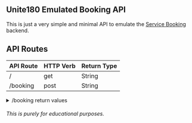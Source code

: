 ## Unite180 Emulated Booking API

This is just a very simple and minimal API to emulate the [Service Booking](https://unite180.com/church_bookings/booking.php) backend.

## API Routes

| API Route | HTTP Verb | Return Type |
| --------- | --------- | ----------- |
| /         | get       | String      |
| /booking  | post      | String      |

<details><summary>/booking return values</summary>
<p>

    ```
        Success - Submit
        Error - Submit
        Error - Empty Submit
        Error - Form
        Error - Fully Booked
        Error - uKids Fully Booked
        Error - Booking Exist
        Error - Insert
    ```

</p>
</details>

###### This is purely for educational purposes.
